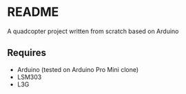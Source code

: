 # README #
A quadcopter project written from scratch based on Arduino

## Requires ##
* Arduino (tested on Arduino Pro Mini clone)
* LSM303
* L3G